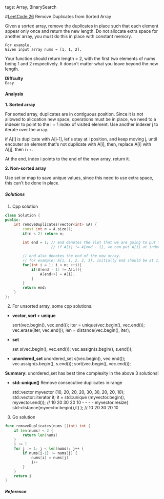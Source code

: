 tags: Array, BinarySearch

#[LeetCode 26] Remove Duplicates from Sorted Array

Given a sorted array, remove the duplicates in place such that each element appear only once and return the new length.
Do not allocate extra space for another array, you must do this in place with constant memory.

    For example,
    Given input array nums = [1, 1, 2],

Your function should return length = 2, with the first two elements of nums being 1 and 2 respectively. 
It doesn't matter what you leave beyond the new length.

**Diffculty**  
`Easy`

#### Analysis

**1. Sorted array**

For sorted array, duplicates are in contiguous position.
Since it is not allowed to allcoation new space, operations must be in place, we need to a indexer to point to the i + 1 index of 
visited element. Use another indexer j to iterate over the array.

if A[i] is duplicate with A[i-1], let's stay at i position, and keep moving j, until encouter an element that's not duplicate with A[i], then, replace A[i] with A[j], then i++.

At the end, index i points to the end of the new array, return it.

**2. Non-sorted array**

Use set or map to save unique values, since this need to use extra space, this can't be done in place.

##### Solutions

1. Cpp solution

```cpp
class Solution {
public:
    int removeDuplicates(vector<int> &A) {
        const int n = A.size();
        if(n < 2) return n;
        
        int end = 1; // end denotes the slot that we are going to put the A[i] into
                     // if A[i] != A[end - 1], we can put A[i] at index end

        // end also denotes the end of the new array.
        // for example: A{1, 1, 2, 2, 3}, initially end should be at 1, and then 3
        for(int i = 1; i < n; ++i){
            if(A[end - 1] != A[i]){
                A[end++] = A[i];
            }
        }
        return end;
    }
};
```

2. For unsorted array, some cpp solutions.

 * **vector, sort + unique**

    sort(vec.begin(), vec.end());
    iter = unique(vec.begin(), vec.end());
    vec.erase(iter, vec.end());
    len = distance(vec.begin(), iter);

 * **set**

    set<int> s(vec.begin(), vec.end());
    vec.assign(s.begin(), s.end());

 * **unordered_set**
    unordered_set<int> s(vec.begin(), vec.end());
    vec.assign(s.begin(), s.end());
    sort(vec.begin(), vec.end());


**Summary:** unordered_set has best time complexity in the above 3 solutions!

 * **std::unique()**  Remove consecutive duplicates in range

    std::vector<int> myvector {10, 20, 20, 20, 30, 30, 20, 20, 10};
    std::vector<int>::iterator it;
    it = std::unique (myvector.begin(), myvector.end());   // 10 20 30 20 10 -  -  -  -
    myvector.resize( std::distance(myvector.begin(),it) ); // 10 20 30 20 10


3. Go solution
```go
func removeDuplicates(nums []int) int {
    if len(nums) < 2 {
        return len(nums)
    }
    i := 1
    for j := 1; j < len(nums); j++ {
        if nums[i-1] != nums[j] {
            nums[i] = nums[j]
            i++
        }
    }
    return i
}
```

##### Reference

[LeetCode 26]: https://leetcode.com/problems/remove-duplicates-from-sorted-array